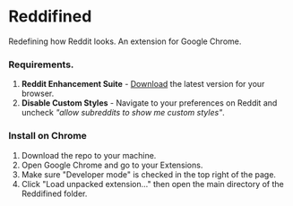 # Reddifined

Redefining how Reddit looks. An extension for Google Chrome.

### Requirements.

1. __Reddit Enhancement Suite__ - [Download](http://redditenhancementsuite.com/) the latest version for your browser.
2. __Disable Custom Styles__ - Navigate to your preferences on Reddit and uncheck _"allow subreddits to show me custom styles"_.

### Install on Chrome

1. Download the repo to your machine.
2. Open Google Chrome and go to your Extensions.
3. Make sure "Developer mode" is checked in the top right of the page.
4. Click "Load unpacked extension..." then open the main directory of the Reddifined folder.